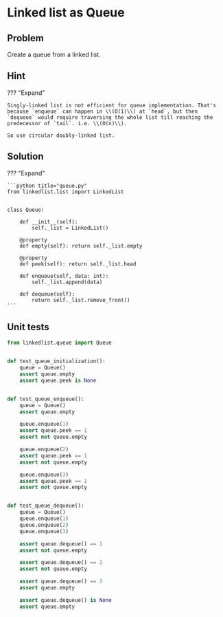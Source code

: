 # Linked list as Queue

<style>
.md-logo img {
  content: url('/data-structures/linked-list/polyline-light.svg');
}

:root [data-md-color-scheme=slate] .md-logo img  {
  content: url('/data-structures/linked-list/polyline-night.svg');
}
</style>

## Problem

Create a queue from a linked list.

## Hint

??? "Expand"

    Singly-linked list is not efficient for queue implementation. That's because `enqueue` can happen in \\(O(1)\\) at `head`, but then `dequeue` would require traversing the whole list till reaching the predecessor of `tail`. i.e. \\(O(n)\\).

    So use circular doubly-linked list.

## Solution

??? "Expand"

    ```python title="queue.py"
    from linkedlist.list import LinkedList


    class Queue:

        def __init__(self):
            self._list = LinkedList()

        @property
        def empty(self): return self._list.empty

        @property
        def peek(self): return self._list.head

        def enqueue(self, data: int):
            self._list.append(data)

        def dequeue(self):
            return self._list.remove_front()
    ```

## Unit tests

```python linenums="1" title="test_queue.py"
from linkedlist.queue import Queue


def test_queue_initialization():
    queue = Queue()
    assert queue.empty
    assert queue.peek is None


def test_queue_enqueue():
    queue = Queue()
    assert queue.empty

    queue.enqueue(1)
    assert queue.peek == 1
    assert not queue.empty

    queue.enqueue(2)
    assert queue.peek == 1
    assert not queue.empty

    queue.enqueue(3)
    assert queue.peek == 1
    assert not queue.empty


def test_queue_dequeue():
    queue = Queue()
    queue.enqueue(1)
    queue.enqueue(2)
    queue.enqueue(3)

    assert queue.dequeue() == 1
    assert not queue.empty

    assert queue.dequeue() == 2
    assert not queue.empty

    assert queue.dequeue() == 3
    assert queue.empty

    assert queue.dequeue() is None
    assert queue.empty

```
